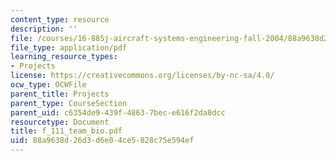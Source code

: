 ```yaml
---
content_type: resource
description: ''
file: /courses/16-885j-aircraft-systems-engineering-fall-2004/88a9638d26d3d6e04ce5828c75e594ef_f_111_team_bio.pdf
file_type: application/pdf
learning_resource_types:
- Projects
license: https://creativecommons.org/licenses/by-nc-sa/4.0/
ocw_type: OCWFile
parent_title: Projects
parent_type: CourseSection
parent_uid: c6354de9-439f-4863-7bec-e616f2da8dcc
resourcetype: Document
title: f_111_team_bio.pdf
uid: 88a9638d-26d3-d6e0-4ce5-828c75e594ef
---
```

